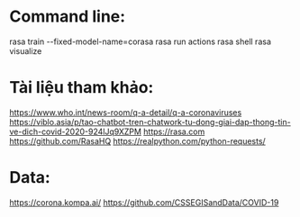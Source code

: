 # Command line:
rasa train --fixed-model-name=corasa
rasa run actions
rasa shell
rasa visualize

# Tài liệu tham khảo:
https://www.who.int/news-room/q-a-detail/q-a-coronaviruses
https://viblo.asia/p/tao-chatbot-tren-chatwork-tu-dong-giai-dap-thong-tin-ve-dich-covid-2020-924lJq9XZPM
https://rasa.com
https://github.com/RasaHQ
https://realpython.com/python-requests/

# Data:
https://corona.kompa.ai/
https://github.com/CSSEGISandData/COVID-19
